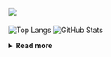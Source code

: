 ![](https://komarev.com/ghpvc/?username=chck&color=blueviolet)

<p align="left"> 
  <img alt="Top Langs" align="center" height="150" src="https://github-readme-stats-nine-umber-51.vercel.app/api/top-langs/?username=chck&layout=compact&count_private=true&show_icons=true&show_icons=true&theme=buefy" />
  <img alt="GitHub Stats" align="center" height="150" src="https://github-readme-stats-nine-umber-51.vercel.app/api?username=chck&count_private=true&show_icons=true&show_icons=true&theme=buefy" />
</p>

<details>
  <summary><b>Read more</b></summary>
  <br>

  <!--START_SECTION:waka-->
**🐱 My GitHub Data** 

> 📦 68.0 kB Used in GitHub's Storage 
 > 
> 🏆 382 Contributions in the Year 2023
 > 
> 💼 Opted to Hire
 > 
> 📜 134 Public Repositories 
 > 
> 🔑 19 Private Repositories 
 > 
**I'm a Night 🦉** 

```text
🌞 Morning                1256 commits        ████░░░░░░░░░░░░░░░░░░░░░   15.95 % 
🌆 Daytime                2018 commits        ██████░░░░░░░░░░░░░░░░░░░   25.63 % 
🌃 Evening                2176 commits        ███████░░░░░░░░░░░░░░░░░░   27.64 % 
🌙 Night                  2423 commits        ████████░░░░░░░░░░░░░░░░░   30.78 % 
```
📅 **I'm Most Productive on Monday** 

```text
Monday                   1759 commits        ██████░░░░░░░░░░░░░░░░░░░   22.34 % 
Tuesday                  1641 commits        █████░░░░░░░░░░░░░░░░░░░░   20.84 % 
Wednesday                1127 commits        ████░░░░░░░░░░░░░░░░░░░░░   14.31 % 
Thursday                 1428 commits        █████░░░░░░░░░░░░░░░░░░░░   18.14 % 
Friday                   764 commits         ██░░░░░░░░░░░░░░░░░░░░░░░   09.70 % 
Saturday                 383 commits         █░░░░░░░░░░░░░░░░░░░░░░░░   04.86 % 
Sunday                   771 commits         ██░░░░░░░░░░░░░░░░░░░░░░░   09.79 % 
```


📊 **This Week I Spent My Time On** 

```text
💬 Programming Languages: 
Other                    19 hrs 44 mins      ███████████████████████░░   93.41 % 
Markdown                 30 mins             █░░░░░░░░░░░░░░░░░░░░░░░░   02.37 % 
Python                   27 mins             █░░░░░░░░░░░░░░░░░░░░░░░░   02.19 % 
Git                      11 mins             ░░░░░░░░░░░░░░░░░░░░░░░░░   00.93 % 
Rust                     10 mins             ░░░░░░░░░░░░░░░░░░░░░░░░░   00.81 % 

🔥 Editors: 
Chrome                   19 hrs 44 mins      ███████████████████████░░   93.41 % 
Obsidian                 28 mins             █░░░░░░░░░░░░░░░░░░░░░░░░   02.27 % 
PyCharm                  27 mins             █░░░░░░░░░░░░░░░░░░░░░░░░   02.19 % 
Neovim                   16 mins             ░░░░░░░░░░░░░░░░░░░░░░░░░   01.33 % 
CLion                    10 mins             ░░░░░░░░░░░░░░░░░░░░░░░░░   00.81 % 
```

**I Mostly Code in Python** 

```text
Python                   40 repos            ████████░░░░░░░░░░░░░░░░░   31.75 % 
Jupyter Notebook         21 repos            ████░░░░░░░░░░░░░░░░░░░░░   16.67 % 
Rust                     7 repos             █░░░░░░░░░░░░░░░░░░░░░░░░   05.56 % 
Dockerfile               4 repos             █░░░░░░░░░░░░░░░░░░░░░░░░   03.17 % 
Shell                    3 repos             █░░░░░░░░░░░░░░░░░░░░░░░░   02.38 % 
```



**Timeline**

![Lines of Code chart](https://raw.githubusercontent.com/chck/chck/main/assets/bar_graph.png)


 Last Updated on 2023-07-27 01:30 UTC
<!--END_SECTION:waka-->
</details>

